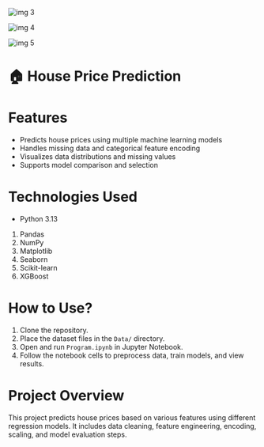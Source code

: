 
![img 3](https://github.com/user-attachments/assets/c19aa3ec-c76a-4047-a50e-5d3b4fd93dbf)



![img 4](https://github.com/user-attachments/assets/fd5e28c8-4433-4b25-b573-9bdda1e0c2f0)



![img 5](https://github.com/user-attachments/assets/b5eabfd8-6e40-4a12-8ecc-2f073c977b23)



# 🏠 House Price Prediction
# Features
- Predicts house prices using multiple machine learning models
- Handles missing data and categorical feature encoding
- Visualizes data distributions and missing values
- Supports model comparison and selection

# Technologies Used
- Python 3.13
1) Pandas
1) NumPy
1) Matplotlib
1) Seaborn
1) Scikit-learn
1)  XGBoost

# How to Use?
1. Clone the repository.
2. Place the dataset files in the `Data/` directory.
3. Open and run `Program.ipynb` in Jupyter Notebook.
4. Follow the notebook cells to preprocess data, train models, and view results.

# Project Overview
This project predicts house prices based on various features using different regression models. It includes data cleaning, feature engineering, encoding, scaling, and model evaluation steps.
